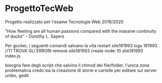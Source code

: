 # ProgettoTecWeb
Progetto realizzato per l'esame Tecnologie Web 2019/2020

"How fleeting are all human passions compared with the massive continuity of ducks" - Dorothy L. Sayers

Per gocker, i seguenti comandi salvano la vita
restart site181993
logs 181993 //TI TROVA GLI ERRORI
remove site181993
create node-10 site181993 index.js

bisogna fare degli script che salvino il chmod dei file/folder, l'unica zona problematica credo sia la creazione di storie e cartelle
per editare sul server unibo, gedit
